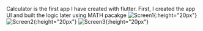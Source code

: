 Calculator is the first app I have created with flutter. First, I created the app UI and built the logic later using MATH pacakge
![Screen1](https://github.com/vyanky03/CalculatorApp/assets/99646164/9ac5ce8f-44e9-4641-8c61-aaeafa084396){:height="20px"}
![Screen2](https://github.com/vyanky03/CalculatorApp/assets/99646164/933daba0-e110-41cd-b76f-7003cd17a057){:height="20px"}
![Screen3](https://github.com/vyanky03/CalculatorApp/assets/99646164/aa7b9949-64aa-4f44-a30b-08d567aff4a1){:height="20px"}

